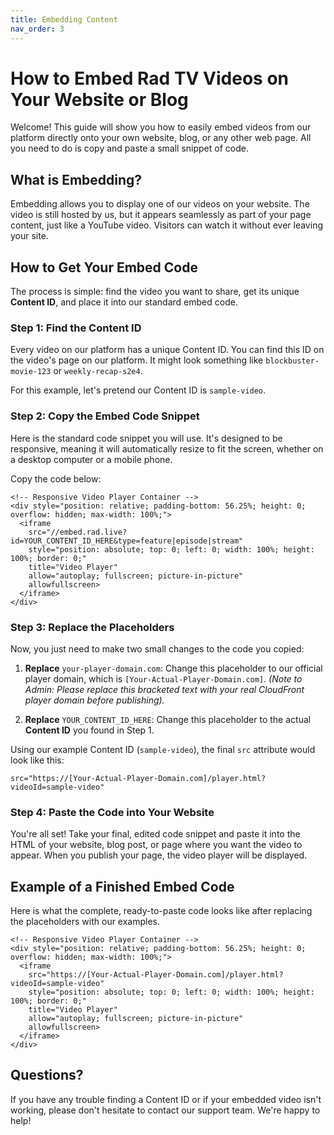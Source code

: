 ```yaml
---
title: Embedding Content
nav_order: 3
---
```

# How to Embed Rad TV Videos on Your Website or Blog

Welcome! This guide will show you how to easily embed videos from our platform directly onto your own website, blog, or any other web page. All you need to do is copy and paste a small snippet of code.

## What is Embedding?

Embedding allows you to display one of our videos on your website. The video is still hosted by us, but it appears seamlessly as part of your page content, just like a YouTube video. Visitors can watch it without ever leaving your site.

## How to Get Your Embed Code

The process is simple: find the video you want to share, get its unique **Content ID**, and place it into our standard embed code.

### Step 1: Find the Content ID

Every video on our platform has a unique Content ID. You can find this ID on the video's page on our platform. It might look something like `blockbuster-movie-123` or `weekly-recap-s2e4`.

For this example, let's pretend our Content ID is `sample-video`.

### Step 2: Copy the Embed Code Snippet

Here is the standard code snippet you will use. It's designed to be responsive, meaning it will automatically resize to fit the screen, whether on a desktop computer or a mobile phone.

Copy the code below:

```
<!-- Responsive Video Player Container -->
<div style="position: relative; padding-bottom: 56.25%; height: 0; overflow: hidden; max-width: 100%;">
  <iframe
    src="//embed.rad.live?id=YOUR_CONTENT_ID_HERE&type=feature|episode|stream"
    style="position: absolute; top: 0; left: 0; width: 100%; height: 100%; border: 0;"
    title="Video Player"
    allow="autoplay; fullscreen; picture-in-picture"
    allowfullscreen>
  </iframe>
</div>
```

### Step 3: Replace the Placeholders

Now, you just need to make two small changes to the code you copied:

1.  **Replace** `your-player-domain.com`: Change this placeholder to our official player domain, which is `[Your-Actual-Player-Domain.com]`. _(Note to Admin: Please replace this bracketed text with your real CloudFront player domain before publishing)._
    
2.  **Replace** `YOUR_CONTENT_ID_HERE`: Change this placeholder to the actual **Content ID** you found in Step 1.
    

Using our example Content ID (`sample-video`), the final `src` attribute would look like this:

`src="https://[Your-Actual-Player-Domain.com]/player.html?videoId=sample-video"`

### Step 4: Paste the Code into Your Website

You're all set! Take your final, edited code snippet and paste it into the HTML of your website, blog post, or page where you want the video to appear. When you publish your page, the video player will be displayed.

## Example of a Finished Embed Code

Here is what the complete, ready-to-paste code looks like after replacing the placeholders with our examples.

```
<!-- Responsive Video Player Container -->
<div style="position: relative; padding-bottom: 56.25%; height: 0; overflow: hidden; max-width: 100%;">
  <iframe
    src="https://[Your-Actual-Player-Domain.com]/player.html?videoId=sample-video"
    style="position: absolute; top: 0; left: 0; width: 100%; height: 100%; border: 0;"
    title="Video Player"
    allow="autoplay; fullscreen; picture-in-picture"
    allowfullscreen>
  </iframe>
</div>
```

## Questions?

If you have any trouble finding a Content ID or if your embedded video isn't working, please don't hesitate to contact our support team. We're happy to help!